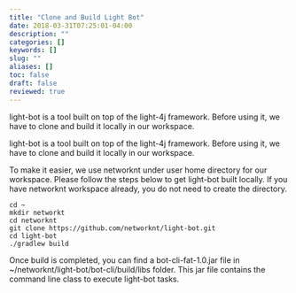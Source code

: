 ```yaml
---
title: "Clone and Build Light Bot"
date: 2018-03-31T07:25:01-04:00
description: ""
categories: []
keywords: []
slug: ""
aliases: []
toc: false
draft: false
reviewed: true
---
```


light-bot is a tool built on top of the light-4j framework. Before using it, we have to clone and build it locally in our workspace. 

light-bot is a tool built on top of the light-4j framework. Before using it, we have to clone and build it locally in our workspace. 

To make it easier, we use networknt under user home directory for our workspace. Please follow the steps below to get light-bot built locally. If you have networknt workspace already, you do not need to create the directory. 

```
cd ~
mkdir networkt
cd networknt
git clone https://github.com/networknt/light-bot.git
cd light-bot
./gradlew build
```

Once build is completed, you can find a bot-cli-fat-1.0.jar file in ~/networknt/light-bot/bot-cli/build/libs folder. This jar file contains the command line class to execute light-bot tasks. 


